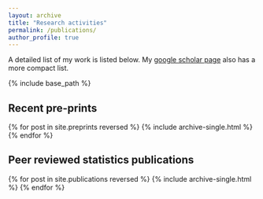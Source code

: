 ```yaml
---
layout: archive
title: "Research activities"
permalink: /publications/
author_profile: true
---
```


A detailed list of my work is listed below. My [google scholar page](https://scholar.google.com/citations?user=ih_LeQYAAAAJ&hl=en) also has a more compact list. 
  
{% include base_path %}

## Recent pre-prints

{% for post in site.preprints reversed %} {% include archive-single.html %} {% endfor %}



## Peer reviewed statistics publications

{% for post in site.publications reversed %} {% include archive-single.html %} {% endfor %}

